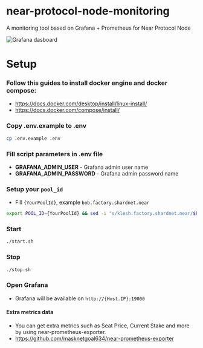 # near-protocol-node-monitoring
A monitoring tool based on Grafana + Prometheus for Near Protocol Node

![Grafana dasboard](./screenshots/image1.png "Grafana dasboard image")

# Setup

### Follow this guides to install docker engine and docker compose:
- https://docs.docker.com/desktop/install/linux-install/
- https://docs.docker.com/compose/install/

### Copy .env.example to .env
```sh
cp .env.example .env
```

### Fill script parameters in .env file
- **GRAFANA_ADMIN_USER** - Grafana admin user name
- **GRAFANA_ADMIN_PASSWORD** - Grafana admin password name

### Setup your `pool_id`
- Fill `{YourPoolId}`, example `bob.factory.shardnet.near` 
```sh
export POOL_ID={YourPoolId} && sed -i "s/klesh.factory.shardnet.near/$POOL_ID/g" ./grafana/dashboards/*.json
```

### Start
```sh
./start.sh
```

### Stop
```sh
./stop.sh
```

### Open Grafana
- Grafana will be available on `http://{Host.IP}:19000`

#### Extra metrics data
- You can get extra metrics such as Seat Price, Current Stake and more by using near-prometheus-exporter.
- https://github.com/masknetgoal634/near-prometheus-exporter


